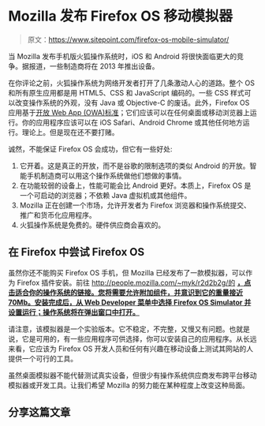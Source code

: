 # Mozilla 发布 Firefox OS 移动模拟器

> 原文：<https://www.sitepoint.com/firefox-os-mobile-simulator/>

当 Mozilla 发布手机版火狐操作系统时，iOS 和 Android 将很快面临更大的竞争。据报道，一些制造商将在 2013 年推出设备。

在你评论之前，火狐操作系统为网络开发者打开了几条激动人心的道路。整个 OS 和所有原生应用都是用 HTML5、CSS 和 JavaScript 编码的。一些 CSS 样式可以改变操作系统的外观，没有 Java 或 Objective-C 的废话。此外，Firefox OS 应用基于[开放 Web App (OWA)标准](https://developer.mozilla.org/en-US/docs/Apps/FAQs/About_apps)；它们应该可以在任何桌面或移动浏览器上运行。你的应用程序应该可以在 iOS Safari、Android Chrome 或其他任何地方运行。理论上。但是现在还不要打赌。

诚然，不能保证 Firefox OS 会成功，但它有一些好处:

1.  它开着。这是真正的开放，而不是谷歌的限制选项的类似 Android 的开放。智能手机制造商可以用这个操作系统做他们想做的事情。
2.  在功能较弱的设备上，性能可能会比 Android 更好。本质上，Firefox OS 是一个可启动的浏览器；不依赖 Java 虚拟机或其他组件。
3.  Mozilla 正在创建一个市场，允许开发者为 Firefox 浏览器和操作系统提交、推广和货币化应用程序。
4.  火狐操作系统是免费的。硬件供应商会喜欢的。

## 在 Firefox 中尝试 Firefox OS

虽然你还不能购买 Firefox OS 手机，但 Mozilla 已经发布了一款模拟器，可以作为 Firefox 插件安装。前往 http://people.mozilla.com/~myk/r2d2b2g/的 [**，点击适合你的操作系统的链接。您将需要允许附加组件，并意识到它的重量接近 70Mb。安装完成后，从 **Web Developer** 菜单中选择 **Firefox OS Simulator** 并设置运行；操作系统将在弹出窗口中打开。**](http://people.mozilla.com/~myk/r2d2b2g/)

请注意，该模拟器是一个实验版本。它不稳定，不完整，又慢又有问题。也就是说，它是可用的，有一些应用程序可供选择，你可以安装自己的应用程序。从长远来看，它应该为 Firefox OS 开发人员和任何有兴趣在移动设备上测试其网站的人提供一个可行的工具。

虽然桌面模拟器不能代替测试真实设备，但很少有操作系统供应商发布跨平台移动模拟器或开发工具。让我们希望 Mozilla 的努力能在某种程度上改变这种局面。

## 分享这篇文章